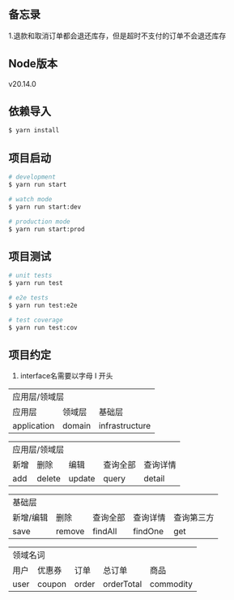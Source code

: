 ## 备忘录

1.退款和取消订单都会退还库存，但是超时不支付的订单不会退还库存

## Node版本

v20.14.0

## 依赖导入

```bash
$ yarn install
```

## 项目启动

```bash
# development
$ yarn run start

# watch mode
$ yarn run start:dev

# production mode
$ yarn run start:prod
```

## 项目测试

```bash
# unit tests
$ yarn run test

# e2e tests
$ yarn run test:e2e

# test coverage
$ yarn run test:cov
```

## 项目约定

1. interface名需要以字母 I 开头

<table>
  <tr>
    <td colspan="4">应用层/领域层</td>   
  </tr>
  <tr>
    <td>应用层</td>
    <td>领域层</td>
    <td>基础层</td>
  </tr>
   <tr>
    <td>application</td>
    <td>domain</td>
    <td>infrastructure</td>
  </tr>
</table>

<table>
  <tr>
    <td colspan="5">应用层/领域层</td>   
  </tr>
  <tr>
    <td>新增</td>
    <td>删除</td>
    <td>编辑</td>
    <td>查询全部</td>
    <td>查询详情</td>
  </tr>
   <tr>
    <td>add</td>
    <td>delete</td>
    <td>update</td>
    <td>query</td>
    <td>detail</td>
  </tr>
</table>

<table>
  <tr>
    <td colspan="4">基础层</td>   
  </tr>
  <tr>
    <td>新增/编辑</td>
    <td>删除</td>
    <td>查询全部</td>
    <td>查询详情</td>
    <td>查询第三方</td>
  </tr>
   <tr>
    <td>save</td>
    <td>remove</td>
    <td>findAll</td>
    <td>findOne</td>
    <td>get</td>
  </tr>
</table>

<table>
  <tr>
    <td colspan="5">领域名词</td>   
  </tr>
  <tr>
    <td>用户</td>
    <td>优惠券</td>
    <td>订单</td>
    <td>总订单</td>
    <td>商品</td>
  </tr>
   <tr>
    <td>user</td>
    <td>coupon</td>
    <td>order</td>
    <td>orderTotal</td>
    <td>commodity</td>
  </tr>
</table>
